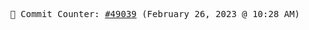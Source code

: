 <p align="center">
    <samp>
        📮 Commit Counter: <a href="https://github.com/Javascript-void0/Javascript-void0/commits/main">#49039</a> (February 26, 2023 @ 10:28 AM)
    </samp>
</p>